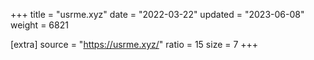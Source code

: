 +++
title = "usrme.xyz"
date = "2022-03-22"
updated = "2023-06-08"
weight = 6821

[extra]
source = "https://usrme.xyz/"
ratio = 15
size = 7
+++
